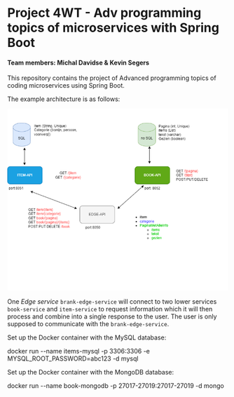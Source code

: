 # Project 4WT - Adv programming topics of microservices with Spring Boot

#### Team members: Michal Davidse & Kevin Segers

This repository contains the project of Advanced programming topics of coding microservices using Spring Boot.

The example architecture is as follows:

![alt text](https://github.com/KevinSegers/project-ar-backend/blob/a4f09e8ae42d5afcff88170969b037bb73b13eb7/SchemaProject.png)

One _Edge service_ `brank-edge-service` will connect to two lower services `book-service` and `item-service` to request information which it will then process and combine into a single response to the user. The user is only supposed to communicate with the `brank-edge-service`.


Set up the Docker container with the MySQL database:

docker run --name items-mysql -p 3306:3306 -e MYSQL_ROOT_PASSWORD=abc123 -d mysql 

Set up the Docker container with the MongoDB database:

docker run --name book-mongodb -p 27017-27019:27017-27019 -d mongo
